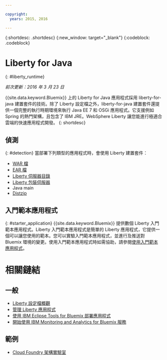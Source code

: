 ```yaml
---

copyright:
  years: 2015, 2016

---
```


{:shortdesc: .shortdesc}
{:new_window: target="_blank"}
{:codeblock: .codeblock}

# Liberty for Java
{: #liberty_runtime}

*前次更新：2016 年 3 月 23 日*

{{site.data.keyword.Bluemix}} 上的 Liberty for Java 應用程式採用 liberty-for-java 建置套件的技術。除了 Liberty 設定檔之外，liberty-for-java 建置套件還提供一個完整的執行時期環境來執行 Java EE 7 和 OSGi 應用程式。它支援例如 Spring 的熱門架構，且包含了 IBM JRE。WebSphere Liberty 讓您能進行極適合雲端的快速應用程式開發。
{: shortdesc}

## 偵測
{: #detection}
當部署下列類型的應用程式時，會使用 Liberty 建置套件：
* [WAR 檔](optionsForPushing.html#stand_alone_apps)
* [EAR 檔](optionsForPushing.html#stand_alone_apps)
* [Liberty 伺服器目錄](optionsForPushing.html#server_directory)
* [Liberty 包裝伺服器](optionsForPushing.html#packaged_server)
* Java main
* [Distzip](https://github.com/cloudfoundry/ibm-websphere-liberty-buildpack/blob/master/docs/container-distZip.md)

## 入門範本應用程式
{: #starter_application}
{{site.data.keyword.Bluemix}} 提供數個 Liberty 入門範本應用程式。Liberty 入門範本應用程式是簡單的 Liberty 應用程式，它提供一個可以讓您使用的範本。您可以實驗入門範本應用程式，並進行及推送對 Bluemix 環境的變更。使用入門範本應用程式時如需協助，請參閱[使用入門範本應用程式](../../cfapps/starter_app_usage.html)。

# 相關鏈結
## 一般
* [Liberty 設定檔概觀](http://www-01.ibm.com/support/knowledgecenter/SSAW57_8.5.5/com.ibm.websphere.wlp.nd.doc/ae/cwlp_about.html)
* [管理 Liberty 應用程式](../../manageapps/app_mng.html#Utilities)
* [使用 IBM Eclipse Tools for Bluemix 部署應用程式](../../manageapps/eclipsetools/eclipsetools.html#eclipsetools)
* [開始使用 IBM Monitoring and Analytics for Bluemix 服務](../../services/monana/index.html#monana_oview)
## 範例
* [Cloud Foundry 架構實驗室](https://developer.ibm.com/bluemix/docs/category/cloud-foundry-docs/)
